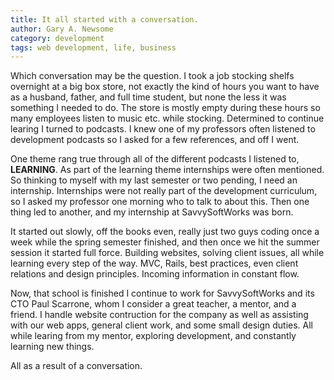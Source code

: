 ```yaml
---
title: It all started with a conversation.
author: Gary A. Newsome
category: development
tags: web development, life, business
---
```


Which conversation may be the question. I took a job stocking shelfs overnight at a big box store, not exactly the kind of hours you want to have as a husband, father, and full time student, but none the less it was something I needed to do. The store is mostly empty during these hours so many employees listen to music etc. while stocking. Determined to continue learing I turned to podcasts. I knew one of my professors often listened to development podcasts so I asked for a few references, and off I went.

One theme rang true through all of the different podcasts I listened to, **LEARNING**. As part of the learning theme internships were often mentioned. So thinking to myself with my last semester or two pending, I need an internship. Internships were not really part of the development curriculum, so I asked my professor one morning who to talk to about this. Then one thing led to another, and my internship at SavvySoftWorks was born.

It started out slowly, off the books even, really just two guys coding once a week while the spring semester finished, and then once we hit the summer session it started full force. Building websites, solving client issues, all while learning every step of the way. MVC, Rails, best practices, even client relations and design principles. Incoming information in constant flow.

Now, that school is finished I continue to work for SavvySoftWorks and its CTO Paul Scarrone, whom I consider a great teacher, a mentor, and a friend. I handle website contruction for the company as well as assisting with our web apps, general client work, and some small design duties. All while learing from my mentor, exploring development, and constantly learning new things. 

All as a result of a conversation.
